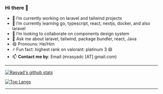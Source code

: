 ### Hi there 👋

- 🔭 I’m currently working on laravel and tailwind projects
- 🌱 I’m currently learning go, typescript, react, nextjs, docker, and also laravel
- 👯 I’m looking to collaborate on components design system
- 💬 Ask me about laravel, tailwind, package bundler, react, Java
- 😄 Pronouns: He/Him
- ⚡ Fun fact: highest rank on valorant: platinum 3 😄
- 📫 **Contact me by**:
Email (mrasyadc [AT] gmail.com)

----

[![Rasyad's github stats](https://github-readme-stats.vercel.app/api?username=mrasyadc&theme=material-palenight&count_private=true&hide=contribs&include_all_commits=true)](https://github.com/anuraghazra/github-readme-stats)

[![Top Langs](https://github-readme-stats.vercel.app/api/top-langs/?username=mrasyadc&theme=material-palenight&hide=jupyter%20notebook&layout=compact)](https://github.com/anuraghazra/github-readme-stats)

----


